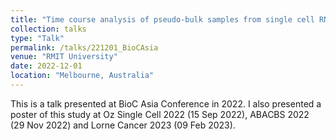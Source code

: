 ```yaml
---
title: "Time course analysis of pseudo-bulk samples from single cell RNA sequencing data"
collection: talks
type: "Talk"
permalink: /talks/221201_BioCAsia
venue: "RMIT University"
date: 2022-12-01
location: "Melbourne, Australia"
---
```


This is a talk presented at BioC Asia Conference in 2022. I also presented a poster of this study at Oz Single Cell 2022 (15 Sep 2022), ABACBS 2022 (29 Nov 2022) and Lorne Cancer 2023 (09 Feb 2023).